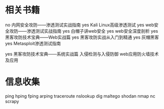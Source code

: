 # 相关书籍

no 内网安全攻防——渗透测试实战指南
yes Kali Linux高级渗透测试
yes web安全攻防——渗透测试实战指南
yes 白帽子讲web安全
yes web安全深度剖析
yes 黑客攻防技术宝典——Web实战篇
yes 黑客攻防实战从入门到精通
yes 灰帽黑客
yes Metasploit渗透测试指南

yes 黑客攻防技术宝典——系统实战篇
入侵检测与入侵防御
web应用防火墙技术及应用



# 信息收集

ping
hping
fping
arping
traceroute
nslookup
dig
maltego
shodan
nmap
nc
scrapy